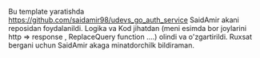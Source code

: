 Bu template yaratishda https://github.com/saidamir98/udevs_go_auth_service SaidAmir akani reposidan foydalanildi. Logika va Kod jihatdan (meni esimda bor joylarini http => response , ReplaceQuery function ....) olindi va o'zgartirildi. Ruxsat bergani uchun SaidAmir akaga minatdorchilk bildiraman.
